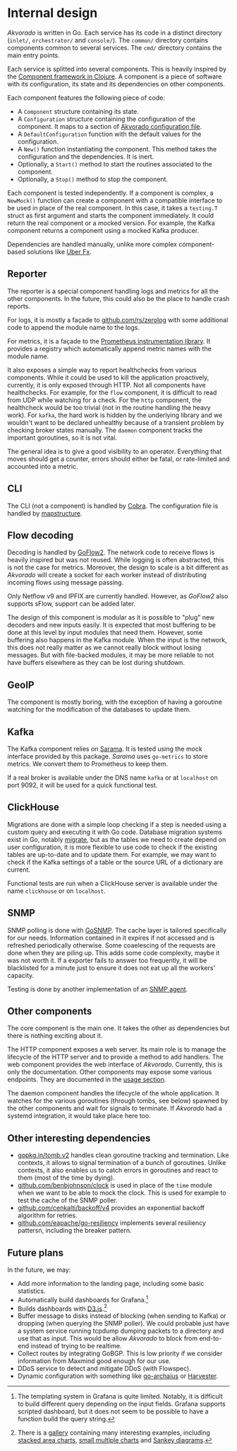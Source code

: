 # Internal design

*Akvorado* is written in Go. Each service has its code in a distinct
directory (`inlet/`, `orchestrator/` and `console/`). The `common/`
directory contains components common to several services. The `cmd/`
directory contains the main entry points.

Each service is splitted into several components. This is heavily
inspired by the [Component framework in Clojure][]. A component is a
piece of software with its configuration, its state and its
dependencies on other components.

[Component framework in Clojure]: https://github.com/stuartsierra/component

Each component features the following piece of code:

- A `Component` structure containing its state.
- A `Configuration` structure containing the configuration of the
  component. It maps to a section of [Akvorado configuration
  file](02-configuration.md).
- A `DefaultConfiguration` function with the default values for the
  configuration.
- A `New()` function instantiating the component. This method takes
  the configuration and the dependencies. It is inert.
- Optionally, a `Start()` method to start the routines associated to
  the component.
- Optionally, a `Stop()` method to stop the component.

Each component is tested independently. If a component is complex, a
`NewMock()` function can create a component with a compatible
interface to be used in place of the real component. In this case, it
takes a `testing.T` struct as first argument and starts the component
immediately. It could return the real component or a mocked version.
For example, the Kafka component returns a component using a mocked
Kafka producer.

Dependencies are handled manually, unlike more complex component-based
solutions like [Uber Fx][].

[Uber Fx]: https://github.com/uber-go/fx

## Reporter

The reporter is a special component handling logs and metrics for all
the other components. In the future, this could also be the place to
handle crash reports.

For logs, it is mostly a façade to
[github.com/rs/zerolog](https://github.com/rs/zerolog) with some additional
code to append the module name to the logs.

For metrics, it is a façade to the [Prometheus instrumentation
library][]. It provides a registry which automatically append metric
names with the module name.

It also exposes a simple way to report healthchecks from various
components. While it could be used to kill the application
proactively, currently, it is only exposed through HTTP. Not all
components have healthchecks. For example, for the `flow` component,
it is difficult to read from UDP while watching for a check. For the
`http` component, the healthcheck would be too trivial (not in the
routine handling the heavy work). For `kafka`, the hard work is hidden
by the underlying library and we wouldn't want to be declared
unhealthy because of a transient problem by checking broker states
manually. The `daemon` component tracks the important goroutines, so it
is not vital.

The general idea is to give a good visibility to an operator.
Everything that moves should get a counter, errors should either be
fatal, or rate-limited and accounted into a metric.

[Prometheus instrumentation library]: https://github.com/prometheus/client_golang/

## CLI

The CLI (not a component) is handled by
[Cobra](https://github.com/spf13/cobra). The configuration file is
handled by [mapstructure](https://github.com/mitchellh/mapstructure).

## Flow decoding

Decoding is handled by
[GoFlow2](https://github.com/NetSampler/GoFlow2). The network code to
receive flows is heavily inspired but was not reused. While logging is
often abstracted, this is not the case for metrics. Moreover, the
design to scale is a bit different as *Akvorado* will create a socket
for each worker instead of distributing incoming flows using message
passing.

Only Netflow v9 and IPFIX are currently handled. However, as *GoFlow2*
also supports sFlow, support can be added later.

The design of this component is modular as it is possible to "plug"
new decoders and new inputs easily. It is expected that most buffering
to be done at this level by input modules that need them. However,
some buffering also happens in the Kafka module. When the input is the
network, this does not really matter as we cannot really block without
losing messages. But with file-backed modules, it may be more reliable
to not have buffers elsewhere as they can be lost during shutdown.

## GeoIP

The component is mostly boring, with the exception of having a
goroutine watching for the modification of the databases to update
them.

## Kafka

The Kafka component relies on
[Sarama](https://github.com/Shopify/sarama). It is tested using the
mock interface provided by this package. *Sarama* uses `go-metrics` to
store metrics. We convert them to Prometheus to keep them.

If a real broker is available under the DNS name `kafka` or at
`localhost` on port 9092, it will be used for a quick functional test.

## ClickHouse

Migrations are done with a simple loop checking if a step is needed
using a custom query and executing it with Go code. Database migration
systems exist in Go, notably
[migrate](https://github.com/golang-migrate/migrate), but as the
tables we need to create depend on user configuration, it is more
flexible to use code to check if the existing tables are up-to-date
and to update them. For example, we may want to check if the Kafka
settings of a table or the source URL of a dictionary are current.

Functional tests are run when a ClickHouse server is available under
the name `clickhouse` or on `localhost`.

## SNMP

SNMP polling is done with [GoSNMP](https://github.com/gosnmp/gosnmp).
The cache layer is tailored specifically for our needs. Information
contained in it expires if not accessed and is refreshed periodically
otherwise. Some coaelescing of the requests are done when they are
piling up. This adds some code complexity, maybe it was not worth it.
If a exporter fails to answer too frequently, it will be blacklisted
for a minute just to ensure it does not eat up all the workers'
capacity.

Testing is done by another implementation of an [SNMP
agent](https://github.com/salyercat/GoSNMPServer).

## Other components

The core component is the main one. It takes the other as dependencies
but there is nothing exciting about it.

The HTTP component exposes a web server. Its main role is to manage
the lifecycle of the HTTP server and to provide a method to add
handlers. The web component provides the web interface of *Akvorado*.
Currently, this is only the documentation. Other components may expose
some various endpoints. They are documented in the [usage
section](03-usage.md).

The daemon component handles the lifecycle of the whole application.
It watches for the various goroutines (through tombs, see below)
spawned by the other components and wait for signals to terminate. If
*Akvorado* had a systemd integration, it would take place here too.

## Other interesting dependencies

 - [gopkg.in/tomb.v2](https://gopkg.in/tomb.v2) handles clean goroutine
   tracking and termination. Like contexts, it allows to signal
   termination of a bunch of goroutines. Unlike contexts, it also
   enables us to catch errors in goroutines and react to them (most of
   the time by dying).
 - [github.com/benbjohnson/clock](https://github.com/benbjohnson/clock) is
   used in place of the `time` module when we want to be able to mock
   the clock. This is used for example to test the cache of the SNMP
   poller.
 - [github.com/cenkalti/backoff/v4](https://github.com/cenkalti/backoff)
   provides an exponential backoff algorithm for retries.
 - [github.com/eapache/go-resiliency](https://github.com/eapache/go-resiliency)
   implements several resiliency pattersn, including the breaker
   pattern.

## Future plans

In the future, we may:

- Add more information to the landing page, including some basic statistics.
- Automatically build dashboards for Grafana.[^grafana]
- Builds dashboards with [D3.js][].[^d3js]
- Buffer message to disks instead of blocking (when sending to Kafka)
  or dropping (when querying the SNMP poller). We could probable just
  have a system service running tcpdump dumping packets to a directory
  and use that as input. This would be allow *Akvorado* to block from
  end-to-end instead of trying to be realtime.
- Collect routes by integrating GoBGP. This is low priority if we
  consider information from Maxmind good enough for our use.
- DDoS service to detect and mitigate DDoS (with Flowspec).
- Dynamic configuration with something like [go-archaius][] or
  [Harvester][].

[^grafana]: The templating system in Grafana is quite limited.
    Notably, it is difficult to build different query depending on the
    input fields. Grafana supports scripted dashboard, but it does not
    seem to be possible to have a function build the query string.
[^d3js]: There is a [gallery][] containing many interesting examples,
    including [stacked area charts][], [small multiple charts][] and
    [Sankey diagrams][].

[D3.js]: https://d3js.org/
[gallery]: https://www.d3-graph-gallery.com/
[stacked area charts]: https://www.d3-graph-gallery.com/stackedarea.html
[small multiple charts]: https://www.d3-graph-gallery.com/graph/area_smallmultiple.html
[Sankey diagrams]: https://www.d3-graph-gallery.com/graph/sankey_basic.html
[go-archaius]: https://github.com/go-chassis/go-archaius
[Harvester]: https://github.com/beatlabs/harvester
